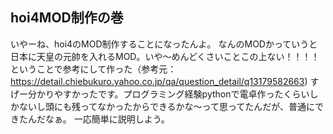## hoi4MOD制作の巻

いやーね、hoi4のMOD制作することになったんよ。
なんのMODかっていうと日本に天皇の元帥を入れるMOD。いや～めんどくさいことこの上ない！！！！
ということで参考にして作った（参考元：https://detail.chiebukuro.yahoo.co.jp/qa/question_detail/q13179582663)
すげー分かりやすかったです。プログラミング経験pythonで電卓作ったくらいしかないし頭にも残ってなかったからできるかな～って思ってたんだが、普通にできたんだなぁ。
一応簡単に説明しよう。
